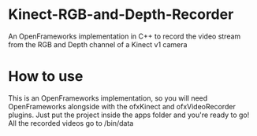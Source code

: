 # Kinect-RGB-and-Depth-Recorder
An OpenFrameworks implementation in C++ to record the video stream from the RGB and Depth channel of a Kinect v1 camera

# How to use
This is an OpenFrameworks implementation, so you will need OpenFrameworks alongside with the ofxKinect and ofxVideoRecorder plugins. 
Just put the project inside the apps folder and you're ready to go! 
All the recorded videos go to /bin/data

